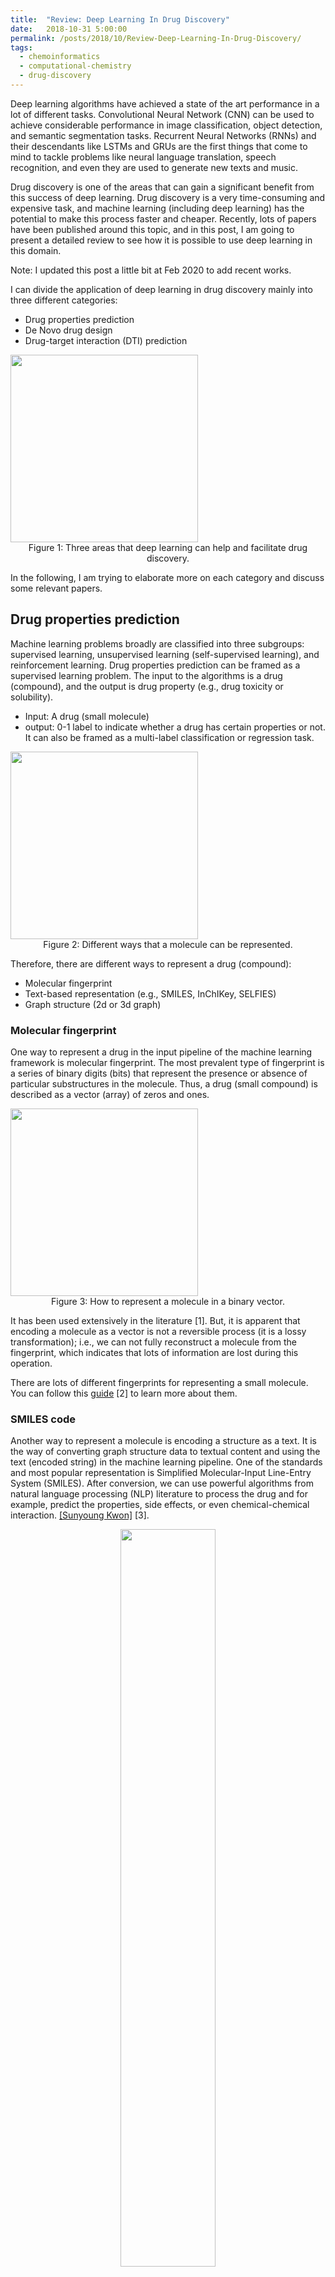 ```yaml
---
title:  "Review: Deep Learning In Drug Discovery"
date:   2018-10-31 5:00:00
permalink: /posts/2018/10/Review-Deep-Learning-In-Drug-Discovery/
tags:
  - chemoinformatics
  - computational-chemistry
  - drug-discovery 
---
```


Deep learning algorithms have achieved a state of the art performance in a lot of different tasks. 
Convolutional Neural Network (CNN) can be used to achieve considerable performance in image classification, object detection, and semantic segmentation tasks. 
Recurrent Neural Networks (RNNs) and their descendants like LSTMs and GRUs are the first things that come to mind to tackle problems like neural language 
translation, speech recognition, and even they are used to generate new texts and music.

Drug discovery is one of the areas that can gain a significant benefit from this success of deep learning. Drug discovery is a very time-consuming 
and expensive task, and machine learning (including deep learning) has the potential to make this process faster and cheaper. Recently, lots of papers 
have been published around this topic, and in this post, I am going to present a detailed review to see how it is possible to use deep learning in this domain. 

Note: I updated this post a little bit at Feb 2020 to add recent works.

I can divide the application of deep learning in drug discovery mainly into three different categories:

- Drug properties prediction
- De Novo drug design
- Drug-target interaction (DTI) prediction

<div class="imgcap">
<img src="/images/assets/Review_DL_Drug/AI_Drug.JPG" height="300" class="center">
<div class="thecap" style="text-align:center">Figure 1: Three areas that deep learning can help and facilitate drug discovery.</div>
</div>



In the following, I am trying to elaborate more on each category and discuss some relevant papers.

## Drug properties prediction

Machine learning problems broadly are classified into three subgroups: supervised learning, unsupervised learning (self-supervised learning), and reinforcement learning. 
Drug properties prediction can be framed as a supervised learning problem. The input to the algorithms is a drug (compound), and the output is drug property (e.g., drug toxicity or solubility). 

- Input: A drug (small molecule)
- output: 0-1 label to indicate whether a drug has certain properties or not. It can also be framed as a multi-label classification or regression task. 

<div class="imgcap">
<img src="/images/assets/Review_DL_Drug/Representation.JPG" height="300" class="center">
<div class="thecap" style="text-align:center">Figure 2: Different ways that a molecule can be represented.</div>
</div>

Therefore, there are different ways to represent a drug (compound):

- Molecular fingerprint
- Text-based representation (e.g., SMILES, InChIKey, SELFIES)
- Graph structure (2d or 3d graph)

### Molecular fingerprint

One way to represent a drug in the input pipeline of the machine learning framework is molecular fingerprint. 
The most prevalent type of fingerprint is a series of binary digits (bits) that represent the presence or absence of particular substructures in the molecule. 
Thus, a drug (small compound) is described as a vector (array) of zeros and ones. 

<div class="imgcap">
<img src="/images/assets/Review_DL_Drug/Binary_Fingerprint.PNG" height="300" class="center">
<div class="thecap" style="text-align:center">Figure 3: How to represent a molecule in a binary vector.</div>
</div>

It has been used extensively in the literature [1]. 
But, it is apparent that encoding a molecule as a vector is not a reversible process (it is a lossy transformation); 
i.e., we can not fully reconstruct a molecule from the fingerprint, which indicates that lots of information are lost during this operation.

There are lots of different fingerprints for representing a small molecule. 
You can follow this [guide](https://www.rdkit.org/UGM/2012/Landrum_RDKit_UGM.Fingerprints.Final.pptx.pdf) [2] to learn more about them.

### SMILES code

Another way to represent a molecule is encoding a structure as a text. It is the way of converting graph structure data to textual content 
and using the text (encoded string) in the machine learning pipeline. One of the standards and most popular representation
is Simplified Molecular-Input Line-Entry System (SMILES). After conversion, we can use powerful algorithms from natural language processing (NLP) literature
to process the drug and for example, predict the properties, side effects, or even chemical-chemical interaction. [[Sunyoung Kwon]](https://arxiv.org/abs/1704.08432) [3]. 


<p style="text-align: center"><img src="/images/assets/Review_DL_Drug/SMILES.JPG" width="55%"></p>
<div class="thecap" style="text-align:center">Figure 4: How to represent a molecule in SMILES code.</div>


If you are interested to learn more about SMILES, you can follow this [link](http://opensmiles.org/opensmiles.html) [4]. Although SMILES is very popular
among chemists and machine learning researchers, it is not the only text-based representation available for representing a drug. InChIKey Is another popular
representation you can find in the literature. [Mario Krenn et.al.](https://arxiv.org/abs/1905.13741) [5] proposed SELFIES (SELF-referencIng Embedded Strings), 
which are based on a Chomsky type-2 grammar. I am talking more about them (advantages) in the De Novo Drug Design section.

### Graph-structured data

Prevalence of deep learning on graph-structured data, such as graph convolution network [Thomas Kipf](https://tkipf.github.io/graph-convolutional-networks/) [6], 
has made it possible to use graph data directly as an input to the deep learning pipeline. 
E.g., a compound can be considered as a graph, where vertices are atoms, and chemical bonds between atoms are edges. We have seen a significant success
in the graph neural network area, and there are libraries such as [Deep Graph Library](https://www.dgl.ai/), 
[PyToch-Geometric](https://github.com/rusty1s/pytorch_geometric), [PyTorch-BigGraph](https://github.com/facebookresearch/PyTorch-BigGraph) dedicated for this work. 

## Drug-Target Interaction Prediction

Proteins play a central role in living creatures; i.e., proteins are the key players for most of the functions 
within and outside the cells of living creatures. E.g., There are some proteins that are responsible for apoptosis, 
cellular differentiation, and other critical functions. Another important fact is, the function of a protein is directly dependent 
on its three-dimensional structure. I.e., changing the structure of the protein can significantly alter the functionality of the proteins, and it is 
one of the important facts for drug discovery. Lots of the drugs (small molecules) are designed to bind to the specific proteins, change their structure, 
and consequently alter the functionality. In addition, it is crucial to note that changing the function of only one protein can have a dramatic effect on cellular 
function. Proteins directly interact with each other (e.g., you can see protein-protein networks), and also some proteins act as a 
transcription factor, which means they can repress or activates the expression of other genes in the cells. Therefore, altering one protein function 
can have a dramatic effect on the cells and can modify a different cellular pathway.

<p style="text-align: center"><img src="/images/assets/Review_DL_Drug/Collagen.JPG" width="55%"></p>
<div class="thecap" style="text-align:center">Figure 5: Collagen Adhesin and Collagen Complex Structure. 
Collagen proteins are shaped like cords, which transmit tension between cartilage, ligaments, bones, and skin. </div>


As a result, one important problem in computational drug discovery is predicting whether a particular drug can bind to particular proteins or not. 
This is a concept which is called drug-target interaction (DTI) prediction and has received significant attention within recent years. 

We can frame the DTI prediction task as the following:

- Description: Binary classification that predict the binding affinity of compound and protein (it can be formlized as a regression task or binary classification)
- Inputs: Compounds and proteins representation
- Output: 0-1 or a real number in $[0-1]$

[Qingyuan Feng et.al.](https://arxiv.org/abs/1807.09741) [7] proposed a deep learning-based framework for drug-target interaction prediction [7]. 
Most of the deep learning frameworks for DTI prediction take both compound and protein information as the input, but the difference is 
what representations they are using to feed to the neural networks. As I mentioned in the previous section, a compound can be represented in 
numerous ways (binary fingerprint, SMILES code, features extracted from graph convolution networks), and proteins as well can have different 
representations. Depending on the input representation, various architectures can be used to handle the DTI prediction. 
E.g., If we are going to use a text-based representation for both compounds and proteins (SMILES code for compound and Amino acid or 
other sequence-based descriptors for proteins), the RNNs based architectures are the first thing that comes to mind.

[Matthew Ragoza et.al.](https://pubs.acs.org/doi/10.1021/acs.jcim.6b00740) proposed a method for Protein−Ligand Scoring with Convolutional Neural Network [8]. 
Instead of text-based representation, they have utilized the three-dimensional (3D) representation of a
protein−ligand. Consequently, they have decided to use convolutional neural networks that can act on this 3D structure and extract meaningfull 
and appropriate features for predicting Protein−Ligand binding affinity.

Although it has become a great trend to propose deep learning algorithms for in-silico DTI prediction, and they have achieved to impressive results in 
some cases, the papers are very similar and the only innovation I found within them is the choice of input representation and subsequently, 
the architecture to act on the input. So, I can summarize this task as the followings:

- Finding the database that contains information about compounds and targets, and whether they are interacting with each other or not (E.g., [STITCH database](http://stitch.embl.de/)).
- Most often, in DTI prediction, the networks take a pair of compound and proteins as the input.
- You should choose the representation you find appropriate for compounds and proteins. I reviewed some of them, but there are other representations.
- Based on the representation you chose, you should consider suitable neural network architecture to handle the input. As a rule of thumb, you can use RNNs based architectures (GRU, LSTM, ...) and transformers 
in case of text-based representation for inputs, and Convolutional neural networks in case of image or 3D structure.
- The problem can be considered as the binary classification (whether a compound bind to the target) or regression (prediction the strength of affinity between compound and proteins).

So, that's it for DTI prediction. At first, maybe it seems a difficult and challenging task, but the papers I have read are using very simple techniques
and strategies to tackle this problem.

## De Novo Drug Design

So far, we have just observed discriminative algorithms; i.e., given a drug, the algorithm can predict the side effect and other associated properties, 
or given compound-protein pairs, it will forecast whether they can bind or not. 
However, what if we are interested in designing a compound that has certain properties? E.g., we want to design a compound that can bind to a particular 
protein, modify some pathways, and does not interact with other pathways, and also have some physical property like the specific range of solubility. 
We can not tackle this problem with the toolkits we introduced in the previous sections. This problem is best realized in the realm of generative models. 
Generative models, from autoregressive algorithm, Normalizing flows, Variational autoencoders (VAEs), and generative adversarial networks (GANs), 
have become pervasive and widespread in the machine learning community. However, the attempts to utilize them in the task of De Novo drug design is not very old.

The problem is, generating a compound, given certain desirable properties. As it seems obvious, it is harder than the two other problems we discussed in the last sections. 
The space of possible chemical molecules is extraordinarily large and searching in this space to find a proper drug is very time-consuming and near-impossible 
tasks. I am seeing recent trends in applying generative models for designing chemical molecules. Although there are some promising results 
in the literature, this field is in infancy, and it requires more mature methods. Here I am going to review some of the best papers I have read in this area.

You can find a lot of paper in the literature that generates the SMILES as the output, and at the end, convert the SMILES into the chemical space. 
[Rafael Gomez-Bombarelli et. al.](http://pubs.acs.org/doi/full/10.1021/acscentsci.7b00572) proposed a method for automatic chemical design using a 
data-driven continuous representation of molecules [9].

<div class="imgcap">
<img src="/images/assets/Review_DL_Drug/Drug_Design_Hernandez.PNG" alt="alternate text" height="300" class="center">
<div class="thecap" style="text-align:center">Figure 6: Using variational autoencoder to generate compounds with desired properties. Source: Rafael Gomez-Bombarelli et. al. [9]</div>
</div> 

They have used VAEs for generating the molecules. The input representation is SMILES code, and the output will be SMILES code too. 
The nice trick in the paper is using the Gaussian process in the latent space (which is a continuous space) to reach to the point with desired properties. 
Then, converting (decoding) this point in the latent space to the SMILES code using the decoder. The paper is well-written and definitely a recommended reading. 
However, The problem is that there is not a one-one correspondence between SMILES code and molecules. I.e., not all the produced code 
can be converted back to original (chemical) space, and as a result, the generated SMILES code often doesn't correspond to the valid molecules.

SMILES are very popular representation, but they come with one great disadvantage: SMILES are not robust representation. I.e., changing one character (character mutation)
in the SMILES can change a molecule from valid to invalid. 

[Matt J. Kusner et. al.](https://arxiv.org/pdf/1703.01925.pdf) proposed Grammar VAE to specifically address this issue (producing SMILES code that does not correspond to valid molecules) [10]. 
Instead of feeding SMILES string directly to the network and generating SMILES code, they are converting the SMILES code to the parse tree (by utilizing SMILES context-free grammar). 
Using the grammar, They can generate more syntactically valid molecules. Moreover, authors state that:

> Surprisingly, we show that not only does our model more often generate valid outputs, it also learns a more coherent latent space in which nearby points 
decode to similar discrete outputs. 

More recently, Mario Krenn et.el. proposed another method based on VAE and SELFIES representation [5]. The main advantage of the SELFIES is the robustness.
 
But, these are small samples of the works in the area of deep learning for generating a small molecule. Based on the representation of the compound (SMILES, SELFIES, Graph, ...),
and the algorithm for the generation (VAE, GAN, Normalizing Flow, Genetic algorithms) you can find diverse approaches in the literature (next table).

| Method                        | Input (output representation) | Algorithm (Model) | Comment                                                               |
|-------------------------------|-------------------------------|-------------------|-----------------------------------------------------------------------|
| Character VAE [9]             | SMILES                        | VAE               | Bayesian optimization on the  latent space                            |
| Grammar VAE [10]              | Grammar rules from SMILES     | VAE               | Producing more grammatically valid SMILES                             |
| ORGAN [11]                    | SMILES                        | GAN + RL          | 1. Reconciling GAN with RL. 2. Based on SeqGAN                        |
| JT-VAE [12]                   | Fragments                     | VAE               | Packing molecules into the  meaningful fragments                      |
| GENTRL [13]                   | SMILES                        | VAE + RL          | They used GENTRL to discover potent inhibitors of (DDR1)              |
| AkshatKumar Nigam et al. [14] | SELFIES                       | GA + DNN          | 1. Genetic algorithm. 2. Robustness of SELFIES                        |
| Synthesizable Molecules [15]  | Fragments                     | VAE               | 1. Focus is on the synthesizability 2. Provide synthesis route        |


## Conclusion

In this post, I tried to review some of the applications of deep learning in drug discovery. Clearly, this review is not complete, and I 
did not have time to cover more areas (and I did not want to make this post longer), but I tried to provide references for curious readers. 
I hope this post encourages you to contribute to this area for making drug discovery less-expensive and less tedious work.

## References

1. Database fingerprint (DFP): an approach to represent molecular databases, [Eli Fernández-de Gortari et al.](https://jcheminf.biomedcentral.com/articles/10.1186/s13321-017-0195-1#Sec11)
2. Fingerprints in the [RDKit](https://www.rdkit.org/UGM/2012/Landrum_RDKit_UGM.Fingerprints.Final.pptx.pdf)
3. DeepCCI: End-to-end Deep Learning for Chemical-Chemical Interaction Prediction, [Sunyoung Kwon](https://arxiv.org/abs/1704.08432)
4. OpenSMILES specification. [link](http://opensmiles.org/opensmiles.html)
5. SELFIES: a robust representation of semantically constrained graphs with an example application in chemistry, [Mario Krenn et al.](https://arxiv.org/abs/1905.13741)
6. GRAPH CONVOLUTIONAL NETWORKS, [Thomas Kipf](https://tkipf.github.io/graph-convolutional-networks/) 
7. PADME: A Deep Learning-based Framework for Drug-Target Interaction Prediction, [Qingyuan Feng et al.](https://arxiv.org/abs/1807.09741)
8. Protein–Ligand Scoring with Convolutional Neural Networks, [Matthew Ragoza et al.](https://pubs.acs.org/doi/10.1021/acs.jcim.6b00740)
9. Automatic Chemical Design Using a Data-Driven Continuous Representation of Molecules, [Rafael Gomez-Bombarelli et al.](http://pubs.acs.org/doi/full/10.1021/acscentsci.7b00572)
10. Grammar Variational Autoencoder, [Matt J. Kusner et al.](https://arxiv.org/pdf/1703.01925.pdf)
11. Objective-Reinforced Generative Adversarial Networks (ORGAN) for SequenceGeneration Models, [Gabriel Guimaraes et al.](https://arxiv.org/pdf/1705.10843.pdf)
12. Junction Tree Variational Autoencoder for Molecular Graph Generation, [Wengong Jin et al.](https://arxiv.org/abs/1802.04364)
13. Deep learning enables rapid identification of potent DDR1 kinase inhibitors, [Alex Zhavoronkov et al.](https://www.nature.com/articles/s41587-019-0224-x)
14. Augmenting Genetic Algorithms with Deep Neural Networks for Exploring the Chemical Space, [AkshatKumar Nigam et al.](https://arxiv.org/abs/1909.11655)
15. A Model to Search for Synthesizable Molecules, [John Bradshaw et al.](https://arxiv.org/abs/1906.05221)